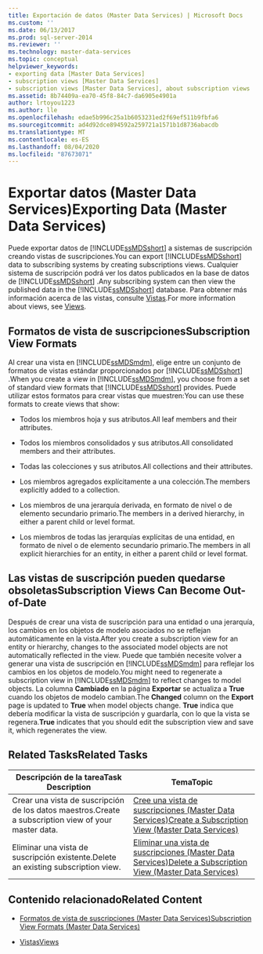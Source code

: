 ```yaml
---
title: Exportación de datos (Master Data Services) | Microsoft Docs
ms.custom: ''
ms.date: 06/13/2017
ms.prod: sql-server-2014
ms.reviewer: ''
ms.technology: master-data-services
ms.topic: conceptual
helpviewer_keywords:
- exporting data [Master Data Services]
- subscription views [Master Data Services]
- subscription views [Master Data Services], about subscription views
ms.assetid: 8b74409a-ea70-45f8-84c7-da6905e4901a
author: lrtoyou1223
ms.author: lle
ms.openlocfilehash: edae5b996c25a1b6053231ed2f69ef511b9fbfa6
ms.sourcegitcommit: ad4d92dce894592a259721a1571b1d8736abacdb
ms.translationtype: MT
ms.contentlocale: es-ES
ms.lasthandoff: 08/04/2020
ms.locfileid: "87673071"
---
```

# <a name="exporting-data-master-data-services"></a><span data-ttu-id="dd066-102">Exportar datos (Master Data Services)</span><span class="sxs-lookup"><span data-stu-id="dd066-102">Exporting Data (Master Data Services)</span></span>
  <span data-ttu-id="dd066-103">Puede exportar datos de [!INCLUDE[ssMDSshort](../includes/ssmdsshort-md.md)] a sistemas de suscripción creando vistas de suscripciones.</span><span class="sxs-lookup"><span data-stu-id="dd066-103">You can export [!INCLUDE[ssMDSshort](../includes/ssmdsshort-md.md)] data to subscribing systems by creating subscriptions views.</span></span> <span data-ttu-id="dd066-104">Cualquier sistema de suscripción podrá ver los datos publicados en la base de datos de [!INCLUDE[ssMDSshort](../includes/ssmdsshort-md.md)] .</span><span class="sxs-lookup"><span data-stu-id="dd066-104">Any subscribing system can then view the published data in the [!INCLUDE[ssMDSshort](../includes/ssmdsshort-md.md)] database.</span></span> <span data-ttu-id="dd066-105">Para obtener más información acerca de las vistas, consulte [Vistas](../relational-databases/views/views.md).</span><span class="sxs-lookup"><span data-stu-id="dd066-105">For more information about views, see [Views](../relational-databases/views/views.md).</span></span>  
  
## <a name="subscription-view-formats"></a><span data-ttu-id="dd066-106">Formatos de vista de suscripciones</span><span class="sxs-lookup"><span data-stu-id="dd066-106">Subscription View Formats</span></span>  
 <span data-ttu-id="dd066-107">Al crear una vista en [!INCLUDE[ssMDSmdm](../includes/ssmdsmdm-md.md)], elige entre un conjunto de formatos de vistas estándar proporcionados por [!INCLUDE[ssMDSshort](../includes/ssmdsshort-md.md)] .</span><span class="sxs-lookup"><span data-stu-id="dd066-107">When you create a view in [!INCLUDE[ssMDSmdm](../includes/ssmdsmdm-md.md)], you choose from a set of standard view formats that [!INCLUDE[ssMDSshort](../includes/ssmdsshort-md.md)] provides.</span></span> <span data-ttu-id="dd066-108">Puede utilizar estos formatos para crear vistas que muestren:</span><span class="sxs-lookup"><span data-stu-id="dd066-108">You can use these formats to create views that show:</span></span>  
  
-   <span data-ttu-id="dd066-109">Todos los miembros hoja y sus atributos.</span><span class="sxs-lookup"><span data-stu-id="dd066-109">All leaf members and their attributes.</span></span>  
  
-   <span data-ttu-id="dd066-110">Todos los miembros consolidados y sus atributos.</span><span class="sxs-lookup"><span data-stu-id="dd066-110">All consolidated members and their attributes.</span></span>  
  
-   <span data-ttu-id="dd066-111">Todas las colecciones y sus atributos.</span><span class="sxs-lookup"><span data-stu-id="dd066-111">All collections and their attributes.</span></span>  
  
-   <span data-ttu-id="dd066-112">Los miembros agregados explícitamente a una colección.</span><span class="sxs-lookup"><span data-stu-id="dd066-112">The members explicitly added to a collection.</span></span>  
  
-   <span data-ttu-id="dd066-113">Los miembros de una jerarquía derivada, en formato de nivel o de elemento secundario primario.</span><span class="sxs-lookup"><span data-stu-id="dd066-113">The members in a derived hierarchy, in either a parent child or level format.</span></span>  
  
-   <span data-ttu-id="dd066-114">Los miembros de todas las jerarquías explícitas de una entidad, en formato de nivel o de elemento secundario primario.</span><span class="sxs-lookup"><span data-stu-id="dd066-114">The members in all explicit hierarchies for an entity, in either a parent child or level format.</span></span>  
  
## <a name="subscription-views-can-become-out-of-date"></a><span data-ttu-id="dd066-115">Las vistas de suscripción pueden quedarse obsoletas</span><span class="sxs-lookup"><span data-stu-id="dd066-115">Subscription Views Can Become Out-of-Date</span></span>  
 <span data-ttu-id="dd066-116">Después de crear una vista de suscripción para una entidad o una jerarquía, los cambios en los objetos de modelo asociados no se reflejan automáticamente en la vista.</span><span class="sxs-lookup"><span data-stu-id="dd066-116">After you create a subscription view for an entity or hierarchy, changes to the associated model objects are not automatically reflected in the view.</span></span> <span data-ttu-id="dd066-117">Puede que también necesite volver a generar una vista de suscripción en [!INCLUDE[ssMDSmdm](../includes/ssmdsmdm-md.md)] para reflejar los cambios en los objetos de modelo.</span><span class="sxs-lookup"><span data-stu-id="dd066-117">You might need to regenerate a subscription view in [!INCLUDE[ssMDSmdm](../includes/ssmdsmdm-md.md)] to reflect changes to model objects.</span></span> <span data-ttu-id="dd066-118">La columna **Cambiado** en la página **Exportar** se actualiza a **True** cuando los objetos de modelo cambian.</span><span class="sxs-lookup"><span data-stu-id="dd066-118">The **Changed** column on the **Export** page is updated to **True** when model objects change.</span></span> <span data-ttu-id="dd066-119">**True** indica que debería modificar la vista de suscripción y guardarla, con lo que la vista se regenera.</span><span class="sxs-lookup"><span data-stu-id="dd066-119">**True** indicates that you should edit the subscription view and save it, which regenerates the view.</span></span>  
  
## <a name="related-tasks"></a><span data-ttu-id="dd066-120">Related Tasks</span><span class="sxs-lookup"><span data-stu-id="dd066-120">Related Tasks</span></span>  
  
|<span data-ttu-id="dd066-121">Descripción de la tarea</span><span class="sxs-lookup"><span data-stu-id="dd066-121">Task Description</span></span>|<span data-ttu-id="dd066-122">Tema</span><span class="sxs-lookup"><span data-stu-id="dd066-122">Topic</span></span>|  
|----------------------|-----------|  
|<span data-ttu-id="dd066-123">Crear una vista de suscripción de los datos maestros.</span><span class="sxs-lookup"><span data-stu-id="dd066-123">Create a subscription view of your master data.</span></span>|[<span data-ttu-id="dd066-124">Cree una vista de suscripciones &#40;Master Data Services&#41;</span><span class="sxs-lookup"><span data-stu-id="dd066-124">Create a Subscription View &#40;Master Data Services&#41;</span></span>](create-a-subscription-view-to-export-data-master-data-services.md)|  
|<span data-ttu-id="dd066-125">Eliminar una vista de suscripción existente.</span><span class="sxs-lookup"><span data-stu-id="dd066-125">Delete an existing subscription view.</span></span>|[<span data-ttu-id="dd066-126">Eliminar una vista de suscripciones &#40;Master Data Services&#41;</span><span class="sxs-lookup"><span data-stu-id="dd066-126">Delete a Subscription View &#40;Master Data Services&#41;</span></span>](../../2014/master-data-services/delete-a-subscription-view-master-data-services.md)|  
  
## <a name="related-content"></a><span data-ttu-id="dd066-127">Contenido relacionado</span><span class="sxs-lookup"><span data-stu-id="dd066-127">Related Content</span></span>  
  
-   [<span data-ttu-id="dd066-128">Formatos de vista de suscripciones &#40;Master Data Services&#41;</span><span class="sxs-lookup"><span data-stu-id="dd066-128">Subscription View Formats &#40;Master Data Services&#41;</span></span>](../../2014/master-data-services/subscription-view-formats-master-data-services.md)  
  
-   [<span data-ttu-id="dd066-129">Vistas</span><span class="sxs-lookup"><span data-stu-id="dd066-129">Views</span></span>](../relational-databases/views/views.md)  
  
  
